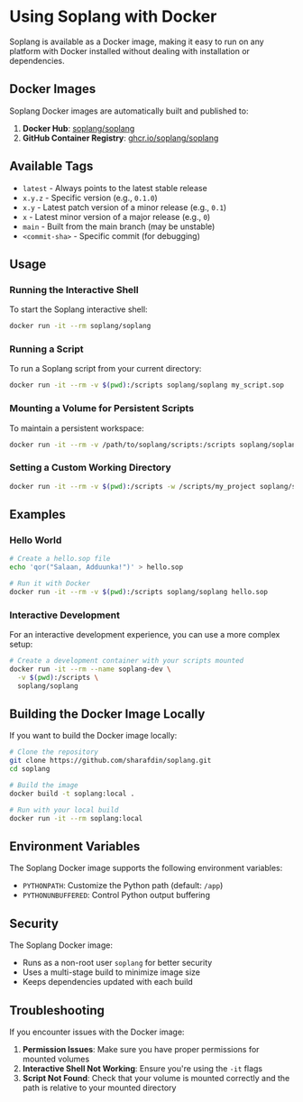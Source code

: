 # Using Soplang with Docker

Soplang is available as a Docker image, making it easy to run on any platform with Docker installed without dealing with installation or dependencies.

## Docker Images

Soplang Docker images are automatically built and published to:

1. **Docker Hub**: [soplang/soplang](https://hub.docker.com/r/soplang/soplang)
2. **GitHub Container Registry**: [ghcr.io/soplang/soplang](https://github.com/soplang/soplang/pkgs/container/soplang)

## Available Tags

- `latest` - Always points to the latest stable release
- `x.y.z` - Specific version (e.g., `0.1.0`)
- `x.y` - Latest patch version of a minor release (e.g., `0.1`)
- `x` - Latest minor version of a major release (e.g., `0`)
- `main` - Built from the main branch (may be unstable)
- `<commit-sha>` - Specific commit (for debugging)

## Usage

### Running the Interactive Shell

To start the Soplang interactive shell:

```bash
docker run -it --rm soplang/soplang
```

### Running a Script

To run a Soplang script from your current directory:

```bash
docker run -it --rm -v $(pwd):/scripts soplang/soplang my_script.sop
```

### Mounting a Volume for Persistent Scripts

To maintain a persistent workspace:

```bash
docker run -it --rm -v /path/to/soplang/scripts:/scripts soplang/soplang
```

### Setting a Custom Working Directory

```bash
docker run -it --rm -v $(pwd):/scripts -w /scripts/my_project soplang/soplang
```

## Examples

### Hello World

```bash
# Create a hello.sop file
echo 'qor("Salaan, Adduunka!")' > hello.sop

# Run it with Docker
docker run -it --rm -v $(pwd):/scripts soplang/soplang hello.sop
```

### Interactive Development

For an interactive development experience, you can use a more complex setup:

```bash
# Create a development container with your scripts mounted
docker run -it --rm --name soplang-dev \
  -v $(pwd):/scripts \
  soplang/soplang
```

## Building the Docker Image Locally

If you want to build the Docker image locally:

```bash
# Clone the repository
git clone https://github.com/sharafdin/soplang.git
cd soplang

# Build the image
docker build -t soplang:local .

# Run with your local build
docker run -it --rm soplang:local
```

## Environment Variables

The Soplang Docker image supports the following environment variables:

- `PYTHONPATH`: Customize the Python path (default: `/app`)
- `PYTHONUNBUFFERED`: Control Python output buffering

## Security

The Soplang Docker image:

- Runs as a non-root user `soplang` for better security
- Uses a multi-stage build to minimize image size
- Keeps dependencies updated with each build

## Troubleshooting

If you encounter issues with the Docker image:

1. **Permission Issues**: Make sure you have proper permissions for mounted volumes
2. **Interactive Shell Not Working**: Ensure you're using the `-it` flags
3. **Script Not Found**: Check that your volume is mounted correctly and the path is relative to your mounted directory
